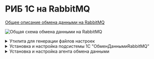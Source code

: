 # РИБ 1С на RabbitMQ

[Общее описание обмена данными на RabbitMQ](https://github.com/zhichkin/dajet-agent/blob/main/doc/%D0%9E%D0%BF%D0%B8%D1%81%D0%B0%D0%BD%D0%B8%D0%B5%20%D0%BE%D0%B1%D0%BC%D0%B5%D0%BD%D0%B0%20%D0%B4%D0%B0%D0%BD%D0%BD%D1%8B%D0%BC%D0%B8%20RabbitMQ.pdf)

![Общая схема обмена данными на RabbitMQ](https://github.com/zhichkin/dajet-agent/blob/main/doc/%D0%A1%D1%85%D0%B5%D0%BC%D0%B0%20%D0%BE%D0%B1%D0%BC%D0%B5%D0%BD%D0%B0%20%D0%B4%D0%B0%D0%BD%D0%BD%D1%8B%D0%BC%D0%B8%20RabbitMQ.png)

<details>
<summary>Утилита для генерации файлов настроек</summary>

[Скачать утилиту](https://github.com/zhichkin/dajet-agent/releases/).

Поддерживается работа с базами данных 1С на Microsoft SQL Server и PostgreSQL.

Файлы настроек должны быть расположены в корневом каталоге установки агента обмена данными **DaJet.Agent.Service.exe**.

Утилита генерирует два файла:
- producer-settings.json
- consumer-settings.json

Оба эти файла нужны для настройки параметров работы агента обмена данными.

Файл **producer-settings.json** нужен для настройки агента в роли экспортёра
данных из базы данных 1С в очереди RabbitMQ.

Файл **consumer-settings.json** нужен для настройки агента в роли импортёра
данных из очередей RabbitMQ в базу данных 1С.

![Помощь по использованию](https://github.com/zhichkin/dajet-agent/blob/main/doc/dajet-agent-help.png)

Пример использования для Microsoft SQL Server:

![Пример использования для Microsoft SQL Server](https://github.com/zhichkin/dajet-agent/blob/main/doc/dajet-agent-ms-usage.png)

Пример использования для PostgreSQL:

![Пример использования для PostgreSQL](https://github.com/zhichkin/dajet-agent/blob/main/doc/dajet-agent-pg-usage.png)

**Примечание:** в случае необходимости указать порт для **PostgreSQL** адрес сервера можно указать, например, так: **127.0.0.1:5432**

</details>

<details>
<summary>Установка и настройка подсистемы 1С "ОбменДаннымиRabbitMQ"</summary>

[Скачать подсистему "ОбменДаннымиRabbitMQ"](https://github.com/zhichkin/dajet-agent/blob/main/1c/%D0%9E%D0%B1%D0%BC%D0%B5%D0%BD%D0%94%D0%B0%D0%BD%D0%BD%D1%8B%D0%BC%D0%B8RabbitMQ.cf).

1. Обновить целевую конфигурацию 1С при помощи сравнения и объединения. Появится новая подсистема 1С "ОбменДаннымиRabbitMQ".
2. Сохранить конфигурацию 1С и перейти в режим пользователя для настройки подсистемы.
3. Заполнить константу **ИмяПланаОбменаRabbitMQ**, указав имя плана обмена так как это указано в конфигурации 1С, который будет использован для обмена данными RabbitMQ.
![Имя плана обмена](https://github.com/zhichkin/dajet-agent/blob/main/doc/exchange-plan-name.png)
4. Включить константу **ИспользоватьОбменДаннымиRabbitMQ** для активации использования подсистемы "ОбменДаннымиRabbitMQ".
5. Настроить и запланировать запуск регламентного задания "ОбменДаннымиRabbitMQ", которое выполняет загрузку объектов 1С из очереди входящих сообщений, справочник "ВходящаяОчередьRabbitMQ".
6. Включить константу **ИспользоватьРабочийРежимRabbitMQ** для активации рабочего режима использования подсистемы "ОбменДаннымиRabbitMQ".

Подсистема "ОбменДаннымиRabbitMQ" может работать в двух режимах "рабочий" и "тестовый".

В тестовом режиме (используется по умолчанию) регистрация изменений осуществляется одновременно и в плане обмена,
указанном в настройке "ИмяПланаОбменаRabbitMQ", и в очереди исходящих сообщений, справочник ""ИсходящаяОчередьRabbitMQ".

В рабочем режиме регистрация выполняется только в очереди исходящих сообщений, справочник ""ИсходящаяОчередьRabbitMQ".
Регистрация в плане обмена не выполняется, что обеспечивается выполнением следующего кода 1С:
```1C
Процедура ОчиститьСписокПолучателей(Источник, МассивПолучателей)
	
	Если Не ИспользоватьРабочийРежимRabbitMQ() Тогда
		Возврат;
	КонецЕсли;
	
	Для Каждого Получатель Из МассивПолучателей Цикл
		Источник.ОбменДанными.Получатели.Удалить(Получатель);
	КонецЦикла;
	
КонецПроцедуры
```

Сериализация и десериализация объектов 1С выполняется при помощи встроенного объекта платформы "СериализаторXDTO" в формате JSON.

Пример JSON 1С:
```JSON
{
  "#type" : "jcfg:CatalogObject.Номенклатура",
  "#value" :
  {
    "IsFolder":false,
    "Ref":"8f2ad5ce-8347-11eb-9c98-408d5c93cc8e",
    "DeletionMark":false,
    "Parent":"00000000-0000-0000-0000-000000000000",
    "Code":"00000001",
    "Description":"Тестовая номенклатура"
  }
}
```

</details>

<details>
<summary>Установка и настройка агента обмена данными</summary>

[Скачать агента обмена данными](https://github.com/zhichkin/dajet-agent/releases/).

Агент обмена данными логирует свою работу в файле **dajet-agent.log**,
который автоматически создаётся в корневом каталоге исполняемого файла агента в случае его отсутствия.

**Агент обмена данными устанавливается отдельно для каждого узла обмена данными (базы данных СУБД).**

1. Распаковать архив в каталог установки. Исполняемый файл называется **DaJet.Agent.Service.exe**.

<details>
<summary>2. Настроить файл appsettings.json.</summary>

<details>
<summary>Описание файла appsettings.json</summary>

- **LogSize** - размер файла лога в байтах, по умолчанию равен 64 Kb, по достижению этого размера пересоздаётся.
- **UseProducer** - использовать агента в качестве экспортёра данных из базы данных в очереди RabbitMQ.
- **UseConsumer** - использовать агента в качестве импортёра данных из очередей RabbitMQ в базу данных.
- **ShutdownTimeout** - стандартная настройка хоста .NET Core. Таймаут принудительного завершения работы сервисов хоста.
Нужен для того чтобы, например, можно было увеличить отсрочку остановки сервиса хоста для освобождения занятых им ресурсов и т.п.

</details>
<details>
<summary>Пример файла appsettings.json</summary>

```JSON
{
  "LogSize": 65536,
  "UseProducer": true,
  "UseConsumer": true,
  "HostOptions": {
    "ShutdownTimeout": "00:00:30"
  }
}
```

</details>
</details>

<details>
<summary>3. Настроить файл producer-settings.json для роли экспортёра данных.</summary>

<details>
<summary>Описание файла producer-settings.json</summary>

**Внимание:** файл настроек producer-settings.json рекомендуется создавать автоматически
при помощи утилиты генерации файлов настроек (см. соответствующий раздел инструкции).
После этого отредактировать его вручную.

- **CriticalErrorDelay** - интервал ожидания доступности сервера СУБД или RabbitMQ в секундах.
- **MessageBrokerSettings** - секция для настройки подключения к серверу RabbitMQ.
  - **HostName** - сетевой адрес сервера.
  - **PortNumber** - порт сервера.
  - **UserName** - имя пользователя для подключения к серверу.
  - **Password** - пароль пользователя для подключения к серверу.
  - **ConfirmationTimeout** - таймаут ожидания подтверждения сервером RabbitMQ получения сообщения (publisher confirm), указывается в секундах.
- **DatabaseSettings** - секция для настройки подключения к серверу СУБД.
  - **DatabaseProvider** - тип севера СУБД (0 - Microsoft SQL Server, 1 - PostgreSQL).
  - **ConnectionString** - строка подключения к базе данных СУБД.
  - **MessagesPerTransaction** - количество исходящих сообщений, обрабатываемых за одну транзакцию СУБД.
  - **DatabaseQueryingPeriodicity** - интервал ожидания новых сообщений в узле обмена в секундах.
  - **WaitForNotificationTimeout** - таймаут ожидания уведомления о новых сообщениях в узле обмена в секундах (реализовано только для SQL Server).
Используется для реализации обмена данными в режиме online.
  - **DatabaseQueue** - секция для описания таблицы справочника "ИсходящаяОчередьRabbitMQ".
    - **TableName** - имя таблицы СУБД.
    - **ObjectName** - имя объекта метаданных 1С.
    - **Fields** - секция для описания полей таблицы СУБД справочника "ИсходящаяОчередьRabbitMQ".
      - **Name** - имя поля таблицы СУБД.
      - **Property** - имя реквизита объекта метаданных 1С.

</details>
<details>
<summary>Пример файла producer-settings.json</summary>

```JSON
{
  "CriticalErrorDelay": 300,
  "MessageBrokerSettings": {
    "HostName": "localhost",
    "PortNumber": 5672,
    "UserName": "guest",
    "Password": "guest",
    "ConfirmationTimeout": 1
  },
  "DatabaseSettings": {
    "DatabaseProvider": 0,
    "ConnectionString": "Data Source=SERVER_ADDRESS;Initial Catalog=DATABASE_NAME;Integrated Security=True",
    "MessagesPerTransaction": 1000,
    "DatabaseQueryingPeriodicity": 60,
    "WaitForNotificationTimeout": 180,
    "DatabaseQueue": {
      "TableName": "_Reference157",
      "ObjectName": "Справочник.ИсходящаяОчередьRabbitMQ",
      "Fields": [
        {
          "Name": "_Fld158",
          "Property": "ДатаВремя"
        },
        {
          "Name": "_Fld159",
          "Property": "Отправитель"
        },
        {
          "Name": "_Fld160",
          "Property": "Получатели"
        },
        {
          "Name": "_Fld161",
          "Property": "ТипОперации"
        },
        {
          "Name": "_Fld162",
          "Property": "ТипСообщения"
        },
        {
          "Name": "_Fld163",
          "Property": "ТелоСообщения"
        },
        {
          "Name": "_Code",
          "Property": "Код"
        },
        {
          "Name": "_IDRRef",
          "Property": "Ссылка"
        },
        {
          "Name": "_Marked",
          "Property": "ПометкаУдаления"
        },
        {
          "Name": "_PredefinedID",
          "Property": "Предопределённый"
        },
        {
          "Name": "_Version",
          "Property": "ВерсияДанных"
        }
      ]
    }
  }
}
```

</details>
</details>

<details>
<summary>4. Настроить файл consumer-settings.json для роли импортёра данных.</summary>

<details>
<summary>Описание файла consumer-settings.json</summary>

**Внимание:** файл настроек consumer-settings.json рекомендуется создавать автоматически
при помощи утилиты генерации файлов настроек (см. соответствующий раздел инструкции).
После этого отредактировать его вручную.

- **ThisNode** - код этого узла обмена (получателя), который обслуживает данный агент обмена данными.
- **SenderNodes** - коды узлов-отправителей, разделённых запятой, от которых данный узел принимает сообщения.
- **CriticalErrorDelay** - интервал ожидания доступности сервера СУБД или RabbitMQ в секундах.
- **MessageBrokerSettings** - секция для настройки подключения к серверу RabbitMQ.
  - **HostName** - сетевой адрес сервера.
  - **PortNumber** - порт сервера.
  - **UserName** - имя пользователя для подключения к серверу.
  - **Password** - пароль пользователя для подключения к серверу.
  - **ConsumerPrefetchCount** - количество сообщений, которое буферизуется на клиенте для получения.
Данный параметр влияет на скорость загрузки сообщений, но также может влиять увеличение расходования ресурсов, например, оперативной памяти клиентом.
Настраивается в зависимости от условий эксплуатации. Подробнее можно посмотреть в [документации RabbitMQ](https://www.rabbitmq.com/consumer-prefetch.html).
- **DatabaseSettings** - секция для настройки подключения к серверу СУБД.
  - **DatabaseProvider** - тип севера СУБД (0 - Microsoft SQL Server, 1 - PostgreSQL).
  - **ConnectionString** - строка подключения к базе данных СУБД.
  - **DatabaseQueue** - секция для описания таблицы справочника "ВходящаяОчередьRabbitMQ".
    - **TableName** - имя таблицы СУБД.
    - **ObjectName** - имя объекта метаданных 1С.
    - **Fields** - секция для описания полей таблицы СУБД справочника "ВходящаяОчередьRabbitMQ".
      - **Name** - имя поля таблицы СУБД.
      - **Property** - имя реквизита объекта метаданных 1С.

</details>
<details>
<summary>Пример файла consumer-settings.json</summary>

```JSON
{
  "ThisNode": "MAIN",
  "SenderNodes": [ "N001", "N002", "N003" ],
  "CriticalErrorDelay": 300,
  "MessageBrokerSettings": {
    "HostName": "localhost",
    "PortNumber": 5672,
    "UserName": "guest",
    "Password": "guest",
    "ConsumerPrefetchCount": 1
  },
  "DatabaseSettings": {
    "DatabaseProvider": 0,
    "ConnectionString": "Data Source=SERVER_ADDRESS;Initial Catalog=DATABASE_NAME;Integrated Security=True",
    "DatabaseQueue": {
      "TableName": "_Reference164",
      "ObjectName": "Справочник.ВходящаяОчередьRabbitMQ",
      "Fields": [
        {
          "Name": "_Fld165",
          "Property": "ДатаВремя"
        },
        {
          "Name": "_Fld166",
          "Property": "Отправитель"
        },
        {
          "Name": "_Fld167",
          "Property": "ТипОперации"
        },
        {
          "Name": "_Fld168",
          "Property": "ТипСообщения"
        },
        {
          "Name": "_Fld169",
          "Property": "ТелоСообщения"
        },
        {
          "Name": "_Code",
          "Property": "Код"
        },
        {
          "Name": "_IDRRef",
          "Property": "Ссылка"
        },
        {
          "Name": "_Marked",
          "Property": "ПометкаУдаления"
        },
        {
          "Name": "_PredefinedID",
          "Property": "Предопределённый"
        },
        {
          "Name": "_Version",
          "Property": "ВерсияДанных"
        }
      ]
    }
  }
}
```

</details>
</details>

<details>
<summary>5. Установка и запуск агента как службы Windows.</summary>

- Выполнить от имени администратора системы команду:
```SQL
sc create "DaJet Agent Service" binPath="D:\dajet-agent\DaJet.Agent.Service.exe"
```
В данном случае установочный архив распакован в каталог D:\dajet-agent.

- Перейти в системную консоль управления сервисами Windows.
- При необходимости заменить пользователя Windows, от имени которого будет работать сервис.
- При необходимости установить тип запуска Automatic, чтобы сервис стартовал при запуске/перезагрузке системы.
- Запустить сервис "DaJet Agent Service".

Агент может работать в среде Linux, в том числе как демон Linux.

</details>

<details>
<summary>6. Создание очередей RabbitMQ.</summary>

Нужные очереди RabbitMQ необходимо создать до начала обмена данными.

Для каждой пары узлов, участвующих в обмене данными, настраивается две очереди на сервере RabbitMQ.
Две очереди необходимы только в том случае, если обмен между этими двумя узлами двусторонний.
В противном случае достаточно только одной очереди (обмен односторонний).

Шаблон именования очередей имеет следующий вид:
```JSON
РИБ.<код узла отправителя>.<код узла получателя>
```
Например, очереди для обмена между тремя узлами РИБ могут выглядеть так:
![Пример настройки очередей RabbitMQ](https://github.com/zhichkin/dajet-agent/blob/main/doc/RMQ-monitor.png)

Удаление очередей можно выполнять в любое время — это не влияет на работу адаптера RabbitMQ.
При этом следует учитывать, что очередь сообщений на стороне узла-отправителя для соответствующего узла-получателя будет 
увеличиваться. То есть следует такой узел исключить из обмена, например, пометить на удаление в 1С.

</details>

<details>
<summary>7. Проверка работы обмена данными</summary>

1. В каждом узле обмена данными должен быть одноимённый план обмена.
2. В составе каждого из этих планов обмена должен присутствовать идентичный объект метаданных, например, справочник "Номенклатура".
3. В конфигурации узла, который выполняет экспорт (выгрузку) данных,
должен работать тот или иной механизм регистрации объектов, например БСП 1С,
который обеспечивает заполнение набора узлов свойства "Получатели" параметров обмена объекта 1С.
Заполнение получателей должно выполняться до срабатывания подписок на события "ПриЗаписи" подсистемы "ОбменДаннымиRabbitMQ",
например, в подписках на события "ПередЗаписью".
В случае разрешения автоматической регистрации изменений для объекта метаданных 1С в плане обмена этот набор узлов заполняется автоматически.
4. Убедиться, что подсистема 1С "ОбменДаннымиRabbitMQ" включена.
5. Убедиться, что все нужные очереди на сервере RabbitMQ созданы.
6. Убедиться, что сервисы агентов обмена данными работают.
7. Изменить объект 1С (создать новый, изменить или удалить существующий) в узле-отправителе данных.
8. Убедиться, что объект попал в справочник "ИсходящаяОчередьRabbitMQ" узла-отправителя.
9. Убедиться, что объект попал в соответствующую очередь RabbitMQ.
10. Убедиться, что сообщение из RabbitMQ удалено агентом-получателем.
11. Убедиться, что сообщение появилось в справочнике "ВходящаяОчередьRabbitMQ" узла-получателя.
12. Убедиться, что регламентное задание "ОбменДаннымиRabbitMQ" узла-получателя обработало
входящее сообщение - соответствующий объект конфигурации был создан, обновлён или удалён.

**Примечание:** пункты 7-12 могут отработать очень быстро.
При удачном стечении обстоятельств после выполнения пункта 7 можно сразу переходить к пункту 11 или 12.

Если что-то пошло не так, то, в первую очередь, следует посмотреть логи агентов - файл **dajet-agent.log**,
который расположен в корневом каталоге установки агента.

</details>

</details>